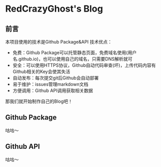 # RedCrazyGhost's Blog

## 前言
本项目使用的技术是Github Package&API
技术优点：
- 免费：Github Package可以托管静态页面，免费域名使用(用户名.github.io)，也可以使用自己的域名，只需要DNS解析就可
- 安全：可以使用HTTPS协议，Github自动代码审查(坏)，上传代码内容有Github相关的Key会使其失活
- 自动发布：每次提交git后Github会自动部署
- 易于维护：issues管理markdown文档
- 方便调用：Github API调用获取相关数据

那我们就开始制作自己的Blog吧！

## Github Package 
咕咕～

## Github API
咕咕～
